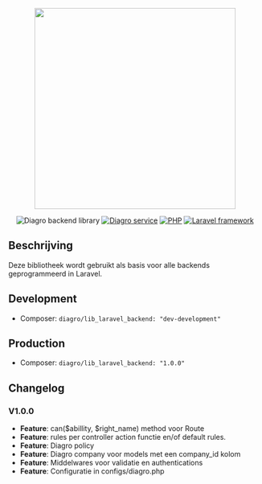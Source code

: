 <p align="center"><a href="https://laravel.com" target="_blank"><img src="https://diagro.be/assets/img/diagro-logo.svg" width="400"></a></p>

<p align="center">
<img src="https://img.shields.io/badge/library-laravel_backend-yellowgreen" alt="Diagro backend library">
<a href="https://github.com/diagro-git/service_auth"><img src="https://img.shields.io/badge/type-library-informational" alt="Diagro service"></a>
<a href="https://php.net"><img src="https://img.shields.io/badge/php-8.0-blueviolet" alt="PHP"></a>
<a href="https://laravel.com/docs/8.x/"><img src="https://img.shields.io/badge/laravel-8.67-red" alt="Laravel framework"></a>
</p>

## Beschrijving

Deze bibliotheek wordt gebruikt als basis voor alle backends geprogrammeerd in Laravel.

## Development

* Composer: `diagro/lib_laravel_backend: "dev-development"`

## Production

* Composer: `diagro/lib_laravel_backend: "1.0.0"`

## Changelog

### V1.0.0

* **Feature**: can($abillity, $right_name) method voor Route
* **Feature**: rules per controller action functie en/of default rules.
* **Feature**: Diagro policy
* **Feature**: Diagro company voor models met een company_id kolom
* **Feature**: Middelwares voor validatie en authentications
* **Feature**: Configuratie in configs/diagro.php
